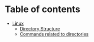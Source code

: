 # Table of contents

* [Linux](README.md)
  * [Directory Structure](linux/directory-structure.md)
  * [Commands related to directories](linux/commands-related-to-directories.md)
